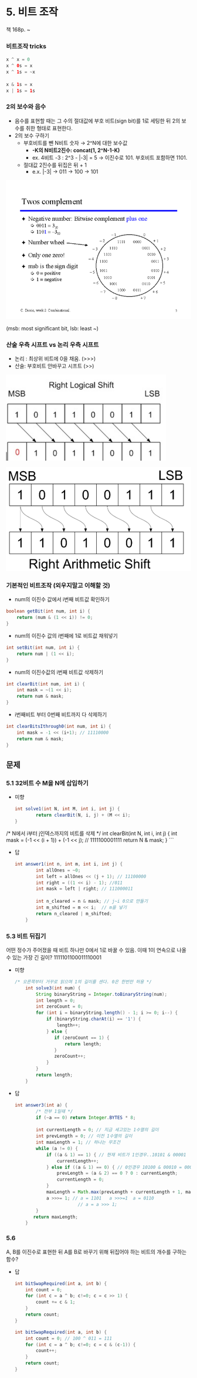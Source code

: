 # 5. 비트 조작

책 168p. ~ 

### 비트조작 tricks

```java
x ^ x = 0
x ^ 0s = x
x ^ 1s = ~x

x & 1s = x
x | 1s = 1s
```

### 2의 보수와 음수

- 음수를 표현할 때는 그 수의 절대값에 부호 비트(sign bit)를 1로 세팅한 뒤 2의 보수를 취한 형태로 표현한다.
- 2의 보수 구하기
    - 부호비트를 뺀 N비트 숫자 → 2^N에 대한 보수값
        - **-K의 N비트2진수:  concat(1, 2^N-1-K)**
        - ex. 4비트 -3 : 2^3 - |-3| = 5   → 이진수로 101.  부호비트 포함하면 1101.
    - 절대값 2진수를 뒤집은 뒤 + 1
        - e.x.  |-3| → 011 → 100 → 101

![5%20%E1%84%87%E1%85%B5%E1%84%90%E1%85%B3%20%E1%84%8C%E1%85%A9%E1%84%8C%E1%85%A1%E1%86%A8%206ab8221538434565a259d9d9e2ff8429/Untitled.png](5%20%E1%84%87%E1%85%B5%E1%84%90%E1%85%B3%20%E1%84%8C%E1%85%A9%E1%84%8C%E1%85%A1%E1%86%A8%206ab8221538434565a259d9d9e2ff8429/Untitled.png)

(msb: most significant bit, lsb: least ~) 

### 산술 우측 시프트 vs 논리 우측 시프트

- 논리 : 최상위 비트에 0을 채움.  (>>>)
- 산술:  부호비트 안바꾸고 시프트 (>>)

![5%20%E1%84%87%E1%85%B5%E1%84%90%E1%85%B3%20%E1%84%8C%E1%85%A9%E1%84%8C%E1%85%A1%E1%86%A8%206ab8221538434565a259d9d9e2ff8429/Untitled%201.png](5%20%E1%84%87%E1%85%B5%E1%84%90%E1%85%B3%20%E1%84%8C%E1%85%A9%E1%84%8C%E1%85%A1%E1%86%A8%206ab8221538434565a259d9d9e2ff8429/Untitled%201.png)

![5%20%E1%84%87%E1%85%B5%E1%84%90%E1%85%B3%20%E1%84%8C%E1%85%A9%E1%84%8C%E1%85%A1%E1%86%A8%206ab8221538434565a259d9d9e2ff8429/Untitled%202.png](5%20%E1%84%87%E1%85%B5%E1%84%90%E1%85%B3%20%E1%84%8C%E1%85%A9%E1%84%8C%E1%85%A1%E1%86%A8%206ab8221538434565a259d9d9e2ff8429/Untitled%202.png)

### 기본적인 비트조작 (외우지말고 이해할 것)

- num의 이진수 값에서 i번째 비트값 확인하기

```java
boolean getBit(int num, int i) {
	return (num & (1 << i)) != 0;
}
```

- num의 이진수 값의 i번째에 1로 비트값 채워넣기

```java
int setBit(int num, int i) {
	return num | (1 << i);
}
```

- num의 이진수값의 i번째 비트값 삭제하기

```java
int clearBit(int num, int i) {
	int mask = ~(1 << i);
	return num & mask;
}
```

- i번째비트 부터 0번째 비트까지 다 삭제하기

```java
int clearBitsIthrough0(int num, int i) {
	int mask = -1 << (i+1); // 11110000
	return num & mask;
}
```

## 문제

### 5.1 32비트 수 M을 N에 삽입하기

- 미향

    ```java
    int solve1(int N, int M, int i, int j) {
            return clearBit(N, i, j) + (M << i);
    }
    
/* N에서 i부터 j인덱스까지의 비트를 삭제 */
    int clearBit(int N, int i, int j) {
        int mask = (-1 << (i + 1)) + (-1 << j); // 1111100001111
        return N & mask;
    }
    ```
    
- 답

    ```java
    int answer1(int n, int m, int i, int j) {
            int allOnes = ~0;
            int left = allOnes << (j + 1); // 11100000
            int right = ((1 << i) - 1); //011
            int mask = left | right; // 111000011
            
            int n_cleared = n & mask; // j~i 0으로 만들기 
            int m_shifted = m << i;  // m을 넣기
            return n_cleared | m_shifted;
        }
    ```

### 5.3 비트 뒤집기

어떤 정수가 주어졌을 때 비트 하나만 0에서 1로 바꿀 수 있음. 이때 1이 연속으로 나올 수 있는 가장 긴 길이?   1111101100011110001

- 미향

    ```java
    /* 오른쪽부터 거꾸로 읽으며 1의 길이를 센다. 0은 한번만 허용 */
        int solve3(int num) {
            String binaryString = Integer.toBinaryString(num);
            int length = 0;
            int zeroCount = 0;
            for (int i = binaryString.length() - 1; i >= 0; i--) {
                if (binaryString.charAt(i) == '1') {
                    length++;
                } else {
                   if (zeroCount == 1) {
                       return length;
                   }
                   zeroCount++;
                }
            }
            return length;
        }
    ```

    
    
- 답

    ```java
    int answer3(int a) {
            /* 전부 1일때 */
            if (~a == 0) return Integer.BYTES * 8;

            int currentLength = 0; // 지금 세고있는 1수열의 길이
            int prevLength = 0; // 이전 1수열의 길이
            int maxLength = 1; // 하나는 무조건
            while (a != 0) {
                if ((a & 1) == 1) { // 현재 비트가 1인경우..10101 & 00001
                    currentLength++;
                } else if ((a & 1) == 0) { // 0인경우 10100 & 00010 = 00000
                    prevLength = (a & 2) == 0 ? 0 : currentLength;
                    currentLength = 0;
                }
                maxLength = Math.max(prevLength + currentLength + 1, maxLength);
                a >>>= 1; // a = 1101   a >>>=1  a = 0110
    						// a = a >>> 1;
            }
           return maxLength;
        }
    ```

### 5.6

A, B를 이진수로 표현한 뒤 A를 B로 바꾸기 위해 뒤집어야 하는 비트의 개수를 구하는 함수? 

- 답

    ```java
    int bitSwapRequired(int a, int b) {
    	int count = 0;
    	for (int c = a ^ b; c!=0; c = c >> 1) {
    		count += c & 1;
    	}
    	return count;
    }
    ```

    ```java
    int bitSwapRequired(int a, int b) {
    	int count = 0; // 100 ^ 011 = 111
    	for (int c = a ^ b; c!=0; c = c & (c-1)) {
    		count++;
    	}
    	return count;
    }
    ```